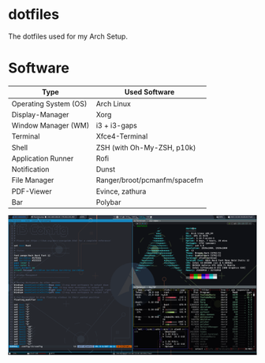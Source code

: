 # dotfiles
The dotfiles used for my Arch Setup.

# Software

| Type                  | Used Software                |
|-----------------------|------------------------------|
| Operating System (OS) | Arch Linux                   |
| Display-Manager       | Xorg                         |
| Window Manager (WM)   | i3 + i3-gaps                 |
| Terminal              | Xfce4-Terminal                |
| Shell                 | ZSH (with Oh-My-ZSH, p10k)   |
| Application Runner    | Rofi                         |
| Notification          | Dunst                        |
| File Manager          | Ranger/broot/pcmanfm/spacefm |
| PDF-Viewer            | Evince, zathura              |
| Bar                   | Polybar                      |

![Screenshot of my Setup](./Dotfiles_Setup_Screenshot.png)


